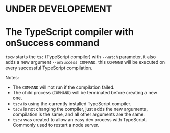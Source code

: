 # UNDER DEVELOPEMENT

# The TypeScript compiler with onSuccess command
`tscw` starts the `tsc` (TypeScript compiler) with `--watch` parameter, it also adds a new argument `--onSuccess COMMAND`. this `COMMAND` will be executed on every successful TypeScript compilation.

Notes:
* The `COMMAND` will not run if the compilation failed.
* The child process (`COMMAND`) will be terminated before creating a new one.
* `tscw` is using the currently installed TypeScript compiler.
* `tscw` is not changing the compiler, just adds the new arguments, compilation is the same, and all other arguments are the same.
* `tscw` was created to allow an easy dev process with TypeScript. Commonly used to restart a node server.
